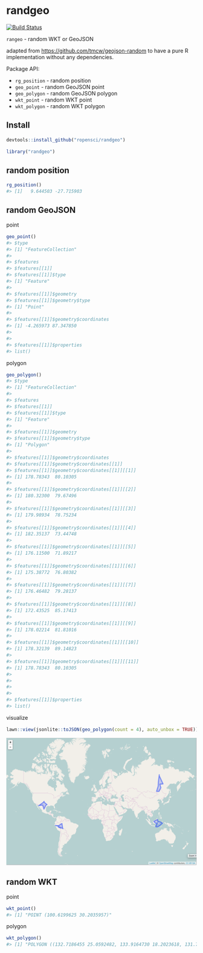 randgeo
=======



[![Build Status](https://travis-ci.org/ropensci/randgeo.svg?branch=master)](https://travis-ci.org/ropensci/randgeo)

`rangeo` - random WKT or GeoJSON

adapted from <https://github.com/tmcw/geojson-random> to have a pure R
implementation without any dependencies.

Package API:

* `rg_position` - random position
* `geo_point` - random GeoJSON point
* `geo_polygon` - random GeoJSON polygon
* `wkt_point` - random WKT point
* `wkt_polygon` - random WKT polygon

## Install


```r
devtools::install_github("ropensci/randgeo")
```


```r
library("randgeo")
```

## random position


```r
rg_position()
#> [1]   9.644503 -27.715903
```

## random GeoJSON

point


```r
geo_point()
#> $type
#> [1] "FeatureCollection"
#> 
#> $features
#> $features[[1]]
#> $features[[1]]$type
#> [1] "Feature"
#> 
#> $features[[1]]$geometry
#> $features[[1]]$geometry$type
#> [1] "Point"
#> 
#> $features[[1]]$geometry$coordinates
#> [1] -4.265973 87.347850
#> 
#> 
#> $features[[1]]$properties
#> list()
```

polygon


```r
geo_polygon()
#> $type
#> [1] "FeatureCollection"
#> 
#> $features
#> $features[[1]]
#> $features[[1]]$type
#> [1] "Feature"
#> 
#> $features[[1]]$geometry
#> $features[[1]]$geometry$type
#> [1] "Polygon"
#> 
#> $features[[1]]$geometry$coordinates
#> $features[[1]]$geometry$coordinates[[1]]
#> $features[[1]]$geometry$coordinates[[1]][[1]]
#> [1] 178.78343  80.10305
#> 
#> $features[[1]]$geometry$coordinates[[1]][[2]]
#> [1] 180.32300  79.67496
#> 
#> $features[[1]]$geometry$coordinates[[1]][[3]]
#> [1] 179.98934  78.75234
#> 
#> $features[[1]]$geometry$coordinates[[1]][[4]]
#> [1] 182.35137  73.44748
#> 
#> $features[[1]]$geometry$coordinates[[1]][[5]]
#> [1] 176.11500  71.89217
#> 
#> $features[[1]]$geometry$coordinates[[1]][[6]]
#> [1] 175.38772  76.80382
#> 
#> $features[[1]]$geometry$coordinates[[1]][[7]]
#> [1] 176.46482  79.28137
#> 
#> $features[[1]]$geometry$coordinates[[1]][[8]]
#> [1] 172.43525  85.17413
#> 
#> $features[[1]]$geometry$coordinates[[1]][[9]]
#> [1] 178.02214  81.81016
#> 
#> $features[[1]]$geometry$coordinates[[1]][[10]]
#> [1] 178.32139  89.14823
#> 
#> $features[[1]]$geometry$coordinates[[1]][[11]]
#> [1] 178.78343  80.10305
#> 
#> 
#> 
#> 
#> $features[[1]]$properties
#> list()
```

visualize


```r
lawn::view(jsonlite::toJSON(geo_polygon(count = 4), auto_unbox = TRUE))
```

![map](inst/img/plot.png)


## random WKT

point


```r
wkt_point()
#> [1] "POINT (100.6199625 30.2035957)"
```

polygon


```r
wkt_polygon()
#> [1] "POLYGON ((132.7186455 25.0592482, 133.9164730 18.2023618, 131.7386173 16.9931903, 126.3648560 20.1407658, 127.0359810 20.9430804, 119.8914226 19.3559769, 124.5652773 21.1502025, 126.8898829 26.8302855, 127.8522344 23.0016881, 128.2104103 30.7394980, 132.7186455 25.0592482))"
```
